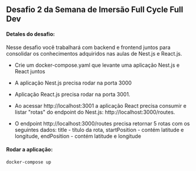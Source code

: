 ## Desafio 2 da Semana de Imersão Full Cycle Full Dev

#### Detales do desafio:
Nesse desafio você trabalhará com backend e frontend juntos para consolidar os conhecimentos adquiridos nas aulas de Nest.js e React.js.

- Crie um docker-compose.yaml que levante uma aplicação Nest.js e React juntos

- A aplicação Nest.js precisa rodar na porta 3000

- Aplicação React.js precisa rodar na porta 3001.

- Ao acessar http://localhost:3001 a aplicação React precisa consumir e listar "rotas" do endpoint do Nest.js: http://localhost:3000/routes.

- O endpoint http://localhost:3000/routes precisa retornar 5 rotas com os seguintes dados: title - título da rota, startPosition - contém latitude e longitude, endPosition - contém latitude e longitude

#### Rodar a aplicação:
```
docker-compose up
```


